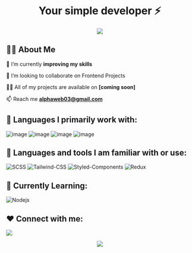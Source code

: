 <h1 align="center">Your simple developer ⚡️</h1>

<p align="center">
  <img src="https://capsule-render.vercel.app/api?type=waving&color=gradient&text=Hello!&height=150&section=header"/>
</p>

## 🙋‍♂️ About Me

🌱 I’m currently **improving my skills**

🤝 I’m looking to collaborate on Frontend Projects

👨‍💻 All of my projects are available on **[coming soon]**

📫 Reach me **alphaweb03@gmail.com**

<!-- 👷 Current looking for full-time work(**frontend**) -->

## 🚀 Languages I primarily work with:

![image](https://img.shields.io/badge/JavaScript-323330?style=for-the-badge&logo=javascript&logoColor=F7DF1E) ![image](https://img.shields.io/badge/TypeScript-007ACC?style=for-the-badge&logo=typescript&logoColor=white) ![image](https://img.shields.io/badge/React-20232A?style=for-the-badge&logo=react&logoColor=61DAFB) ![image](https://img.shields.io/badge/next.js-000000?style=for-the-badge&logo=nextdotjs&logoColor=white)

## 🚀 Languages and tools I am familiar with or use:

![SCSS](https://img.shields.io/badge/Scss-CC6699?style=for-the-badge&logo=scss&logoColor=white) ![Tailwind-CSS](https://img.shields.io/badge/Tailwind_CSS-38B2AC?style=for-the-badge&logo=tailwind-css&logoColor=white) ![Styled-Components](https://img.shields.io/badge/styled--components-DB7093?style=for-the-badge&logo=styled-components&logoColor=white) ![Redux](https://img.shields.io/badge/Redux-593D88?style=for-the-badge&logo=redux&logoColor=white) 

## 📘 Currently Learning:

![Nodejs](https://img.shields.io/badge/Nodejs-4B275F?style=for-the-badge&logo=nodejs&logoColor=white)


## ❤ Connect with me:

<p align="left">
<a href = "https://www.linkedin.com/in/itsakraj"><img src="https://img.icons8.com/fluent/48/000000/linkedin.png"/></a>
</p>

<p align="center">
  <img src="https://capsule-render.vercel.app/api?type=waving&color=gradient&height=150&section=footer"/>
</p>
